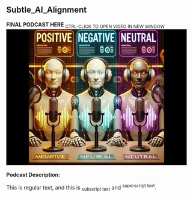 ## Subtle_AI_Alignment

**FINAL PODCAST HERE**
<sub>CTRL-CLICK TO OPEN VIDEO IN NEW WINDOW</sub>
[![Watch the video](./3i1.jpg)](https://www.youtube.com/watch?v=FuxUXSK8b24)

**Podcast Description:**

This is regular text, and this is <sub>subscript text</sub> and <sup>superscript text</sup>.


